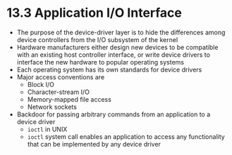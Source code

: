 # 13.3 Application I/O Interface

* The purpose of the device-driver layer is to hide the differences among device controllers from the I/O subsystem of the kernel
* Hardware manufacturers either design new devices to be compatible with an existing host controller interface, or write device drivers to interface the new hardware to popular operating systems
* Each operating system has its own standards for device drivers
* Major access conventions are
  * Block I/O
  * Character-stream I/O
  * Memory-mapped file access
  * Network sockets
* Backdoor for passing arbitrary commands from an application to a device driver
  * `ioctl` in UNIX
  * `ioctl` system call enables an application to access any functionality that can be implemented by any device driver
